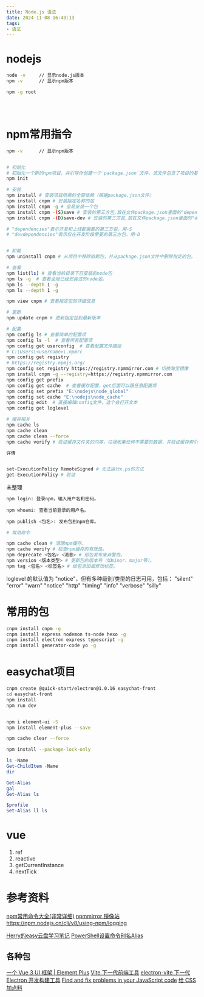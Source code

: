 ```yaml
---
title: Node.js 语法
date: 2024-11-08 16:43:13
tags:
- 语法
---
```




# nodejs
```bash
node -v     // 显示node.js版本
npm -v      // 显示npm版本

npm -g root





```

# npm常用指令

```bash
npm -v      // 显示npm版本


# 初始化
# 初始化一个新的npm项目，并引导你创建一个`package.json`文件，该文件包含了项目的基本信息和依赖项。
npm init

# 安装
npm install # 安装项目所需的全部依赖（根据package.json文件）
npm install cnpm # 安装指定名称的包
npm install cnpm -g # 全局安装一个包
npm install cnpm -(S)save # 安装的第三方包,放在文件package.json里面的"dependencies"
npm install cnpm -(D)save-dev # 安装的第三方包,放在文件package.json里面的"devdependencies"

# "dependencies"表示开发和上线都需要的第三方包，用-S
# "devdependencies"表示仅在开发阶段需要的第三方包，用-D


# 卸载
npm uninstall cnpm # 从项目中移除依赖包，并从package.json文件中删除指定的包。

# 查看
npm list(ls) # 查看当前目录下已安装的node包
npm ls -g  # 查看全局已经安装过的node包。
npm ls --depth 1 -g
npm ls --depth 1 -g

npm view cnpm # 查看指定包的详细信息

# 更新
npm update cnpm # 更新指定包到最新版本

# 配置
npm config ls # 查看简单的配置项
npm config ls -l  # 查看所有配置项
npm config get userconfig  # 查看配置文件路径
# C:\Users\<username>\.npmrc
npm config get registry
# https://registry.npmjs.org/
npm config set registry https://registry.npmmirror.com # 切换淘宝镜像
npm install cnpm -g --registry=https://registry.npmmirror.com
npm config get prefix
npm config get cache  # 查看缓存配置，get后面可以跟任意配置项
npm config set prefix "E:\nodejs\node_global"
npm config set cache "E:\nodejs\node_cache"
npm config edit  # 直接编辑config文件，这个会打开文本
npm config get loglevel 

# 缓存相关
npm cache ls
npm cache clean 
npm cache clean --force
npm cache verify # 验证缓存文件夹的内容，垃圾收集任何不需要的数据，并验证缓存索引和所有缓存数据的完整性。

详情


set-ExecutionPolicy RemoteSigned # 无法运行x.ps的方法
get-ExecutionPolicy # 验证
```




未整理
```bash
npm login: 登录npm，输入用户名和密码。
 
npm whoami: 查看当前登录的用户名。
 
npm publish <包名>: 发布包到npm仓库。

# 常用命令

npm cache clean # 清理npm缓存。
npm cache verify # 检查npm缓存的有效性。
npm deprecate <包名> <消息> # 给包发布废弃警告。
npm version <版本类型> # 更新包的版本号（如minor、major等）。
npm tag <包名> <标签名> # 给包添加或修改标签。

```
loglevel 的默认值为 "notice"，但有多种级别/类型的日志可用，包括：
"silent"
"error"
"warn"
"notice"
"http"
"timing"
"info"
"verbose"
"silly"

# 常用的包
```bash
cnpm install cnpm -g
cnpm install express nodemon ts-node hexo -g
cnpm install electron express typescript -g
cnpm install generator-code yo -g

```
# easychat项目

```bash
cnpm create @quick-start/electron@1.0.16 easychat-front
cd easychat-front
npm install
npm run dev


npm i element-ui -S
npm install element-plus --save

npm cache clear --force

npm install --package-lock-only
```

```powershell
ls -Name
Get-ChildItem -Name
dir 

Get-Alias
gal
Get-Alias ls

$profile
Set-Alias ll ls
```


# vue
1. ref
2. reactive
3. getCurrentInstance
4. nextTick





# 参考资料
[npm常用命令大全(非常详细)](https://blog.csdn.net/xinglun88/article/details/139987956)
[npmmirror 镜像站](https://npmmirror.com/)
https://npm.nodejs.cn/cli/v8/using-npm/logging


[Herry的easy云盘学习笔记](https://herryxiaoo.github.io/easypan/concent.html)
[PowerShell设置命令别名Alias](https://segmentfault.com/a/1190000015928399)

## 各种包
[一个 Vue 3 UI 框架 | Element Plus](https://element-plus.org/zh-CN/)
[Vite 下一代前端工具](https://vite.vuejs.ac.cn/)
[electron-vite 下一代 Electron 开发构建工具](https://cn.electron-vite.org/)
[Find and fix problems in your JavaScript code](https://eslint.org/)
[给 CSS 加点料](https://less.bootcss.com)























